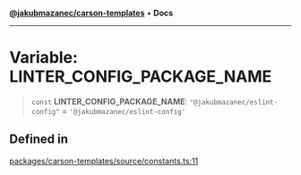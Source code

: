 [**@jakubmazanec/carson-templates**](../README.md) • **Docs**

---

# Variable: LINTER_CONFIG_PACKAGE_NAME

> `const` **LINTER_CONFIG_PACKAGE_NAME**: `"@jakubmazanec/eslint-config"` =
> `'@jakubmazanec/eslint-config'`

## Defined in

[packages/carson-templates/source/constants.ts:11](https://github.com/jakubmazanec/tools/blob/3137813ef46c72d3c081751f960a2aa2c61ad567/packages/carson-templates/source/constants.ts#L11)
